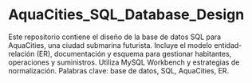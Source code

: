# AquaCities_SQL_Database_Design
Este repositorio contiene el diseño de la base de datos SQL para AquaCities, una ciudad submarina futurista. Incluye el modelo entidad-relación (ER), documentación y esquema para gestionar habitantes, operaciones y suministros. Utiliza MySQL Workbench y estrategias de normalización. Palabras clave: base de datos, SQL, AquaCities, ER.
